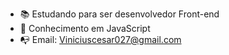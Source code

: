 - 📚 Estudando para ser desenvolvedor Front-end
- 📖 Conhecimento em JavaScript
- 📭 Email: Viniciuscesar027@gmail.com

